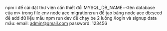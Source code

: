 npm i để cài đặt thư viện cần thiết
đổi MYSQL_DB_NAME=<tên database của m> trong file env
node ace migration:run để tạo bảng
node ace db:seed để add dữ liệu mẫu
npm run dev để chạy be
2 luồng /login và signup
data mẫu: email: admin@gmail.com
password: 123456